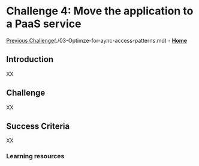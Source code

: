 # Challenge 4: Move the application to a PaaS service

[Previous Challenge](./03-Optimze-for-aync-access-patterns.md)(./03-Optimze-for-aync-access-patterns.md) - **[Home](../README.md)**

## Introduction

XX

## Challenge

XX

## Success Criteria

XX

### Learning resources
